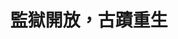 ---
id: "102"
lang: zh-tw
description: 「國定古蹟-嘉義舊監獄園區未來營運方向」部會自提案
propose_date: 2021-08-02
meeting_date: 2022-02-19
publish: "TRUE"
selected: "FALSE"
blog_selected: "FALSE"
thumbnail: https://img.youtube.com/vi/dXpko-DEWlA/maxresdefault.jpg
cover: https://www.youtube.com/watch?v=dXpko-DEWlA
title: 監獄開放，古蹟重生
introduction:
  content: 日治時期成立的國定古蹟嘉義舊監獄，在褪去了關押犯人的實質功能後，仍是珍貴的世界級古蹟。這座全球唯二僅存的賓夕維尼亞式監獄，座落於嘉義，也在2021年台灣設計展中大放異彩。這次的協作會議，邀請長期關注嘉義舊監園區的文化界人士、在地團體、熱心市民、觀光行銷產業專家和建築景觀等學者，共同出席討論「嘉義舊監的生命力如何轉換與重現」？會議上，大家不約而同地表達「要讓嘉義舊監成為世界第一」文化資產的決心，線上網友也積極貢獻寶貴意見。交流活動從「我的嘉監願景創作」出發，討論出了揉合集體記憶與當代生活方式，從在地需求出發的具體內容，諸如沈浸式體驗住宿、市民農場、獄政教育、受刑人產品線上專區、避邪改運活動等，要翻轉監獄過去冰冷、封閉的形象，朝向開放、親民充分融入市民生活的方向發展。會議結尾，機關首長和立委皆出席聽取成果分享以表重視，參與者也透過這次充分的交流，寫下不分你我，攜手合作的新頁。
  image: https://cm.pdis.nat.gov.tw/images/post/1buKyQkY3tAPeeC2Oyhsek8A6nWjt01FY.jpg
color: yellow
join:
  type: 部
layout: post
departments:
  - 法務部
tags:
  - 公私協力
  - 文化
  - 教育
embed:
  mind_map:
    links:
      - https://miro.com/app/board/uXjVOVimnhk=/?invite_link_id=614185602243
  ministry_slide:
    links:
      - https://issuu.com/pdis.tw/docs/_2_
  host_slide:
    links:
      - https://issuu.com/pdis.tw/docs/_102_
  live:
    links:
      - https://youtu.be/tuM4WU8en4w
      - https://youtu.be/c3ySx7ebL0Y
pictures:
  - https://cm.pdis.nat.gov.tw/images/post/1NOFRBftIbnSZEwKuXVttd5B0DyGOj2yh.jpg
  - https://cm.pdis.nat.gov.tw/images/post/1dcFKU_wOPzBPo_tBw8P5IDwxOc1lyjlv.jpg
  - https://cm.pdis.nat.gov.tw/images/post/1GLDGLJRdI7sUWjPbCsQCWtj9gKfiiCyU.jpg
  - https://cm.pdis.nat.gov.tw/images/post/1TBEnH-IXXUhoWiXM9Vx2G6w70tXVX7sg.jpg
  - https://cm.pdis.nat.gov.tw/images/post/1__-ujnbxW9REOEZLyhTbpTtxiorpKh2Z.jpg
---